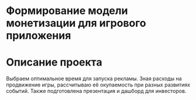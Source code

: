 # Формирование модели монетизации для игрового приложения
# Описание проекта 
Выбраем оптимальное время для запуска рекламы. Зная расходы на продвижение игры, рассчитываю её окупаемость при разных развитиях событий. Также подготовлена презентация и дашборд для инвесторов.
